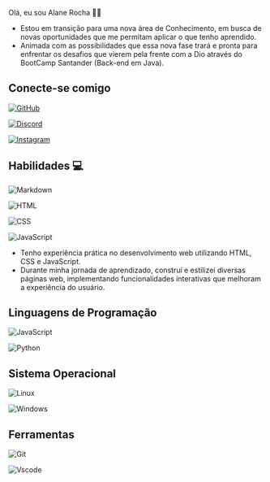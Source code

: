  Olá, eu sou Alane Rocha 👋🏻
 
* Estou em transição para uma nova área de Conhecimento, em busca de novas oportunidades que me permitam aplicar o que tenho aprendido.
* Animada com as possibilidades que essa nova fase trará e pronta para enfrentar os desafios que vierem pela frente com a Dio através do BootCamp Santander (Back-end em Java).


## Conecte-se comigo 
[![GitHub](https://img.shields.io/badge/GitHub-100000?style=for-the-badge&logo=github&logoColor=white)](https://github.com/alanerocha) 

[![Discord](https://img.shields.io/badge/Discord-7289DA?style=for-the-badge&logo=discord&logoColor=white)](https://discord.com/channels/@alanerocha/)

[![Instagram](https://img.shields.io/badge/-Instagram-%23E4405F?style=for-the-badge&logo=instagram&logoColor=white)](https://www.instagram.com/_alanerochaa/)

## Habilidades 💻
![Markdown](https://img.shields.io/badge/Markdown-000?style=for-the-badge&logo=markdown)

![HTML](https://img.shields.io/badge/HTML-E34F26?style=for-the-badge&logo=html5&logoColor=white)

![CSS](https://img.shields.io/badge/CSS-1572B6?style=for-the-badge&logo=css3&logoColor=white)

![JavaScript](https://img.shields.io/badge/JavaScript-F7DF1E?style=for-the-badge&logo=javascript&logoColor=black)

* Tenho experiência prática no desenvolvimento web utilizando HTML, CSS e JavaScript.
* Durante minha jornada de aprendizado, construí e estilizei diversas páginas web, implementando funcionalidades interativas que melhoram a experiência do usuário. 

## Linguagens de Programação

![JavaScript](https://img.shields.io/badge/JavaScript-F7DF1E?style=for-the-badge&logo=javascript&logoColor=black)

![Python](https://img.shields.io/badge/python-3670A0?style=for-the-badge&logo=python&logoColor=ffdd54)

## Sistema Operacional

![Linux](https://img.shields.io/badge/Linux-000?style=for-the-badge&logo=linux&logoColor=FCC624)

![Windows](https://img.shields.io/badge/Windows-000?style=for-the-badge&logo=windows&logoColor=2CA5E0)

## Ferramentas

![Git](https://img.shields.io/badge/GIT-E44C30?style=for-the-badge&logo=git&logoColor=white)

![Vscode](https://img.shields.io/badge/Vscode-007ACC?style=for-the-badge&logo=visual-studio-code&logoColor=white)

